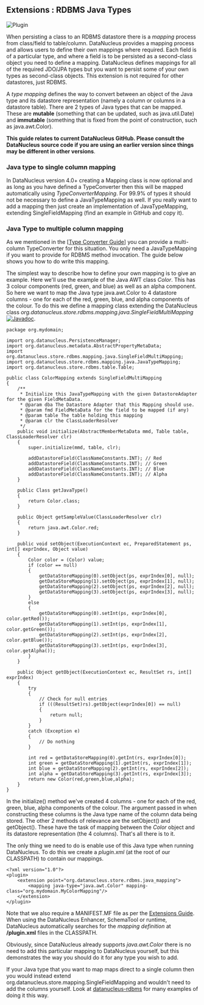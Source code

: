 <head><title>Extensions : User-Defined Data Types</title></head>

## Extensions : RDBMS Java Types
![Plugin](../images/nucleus_plugin.gif)

When persisting a class to an RDBMS datastore there is a _mapping_ process from class/field
to table/column. DataNucleus provides a mapping process and allows users to define their own
mappings where required. Each field is of a particular type, and where a field is to be persisted
as a second-class object you need to define a mapping. DataNucleus defines mappings for all of 
the required JDO/JPA types but you want to persist some of your own types as second-class objects.
This extension is not required for other datastores, just RDBMS.

A _type mapping_ defines the way to convert between an object of the Java type and its datastore representation 
(namely a column or columns in a datastore table). There are 2 types of Java types that can be mapped. These are 
__mutable__ (something that can be updated, such as java.util.Date) and __immutable__ (something that is fixed from 
the point of construction, such as java.awt.Color).

__This guide relates to current DataNucleus GitHub. Please consult the DataNucleus source code if you are using an earlier version since things may be different in other versions__.


### Java type to single column mapping

In DataNucleus version 4.0+ creating a Mapping class is now optional and as long as you have defined a
TypeConverter then this will be mapped automatically using _TypeConverterMapping_. For 99.9% of types it should not be necessary to define a 
JavaTypeMapping as well.
If you really want to add a mapping then just create an implementation of JavaTypeMapping, extending SingleFieldMapping (find an example in GitHub and copy it).


### Java Type to multiple column mapping

As we mentioned in the [[Type Converter Guide](type_converter.html)] you can provide a multi-column TypeConverter for this situation.
You only need a JavaTypeMapping if you want to provide for RDBMS method invocation. The guide below shows you how to do write this mapping.

The simplest way to describe how to define your own mapping is to give an example. Here we'll use the example of the Java AWT class _Color_. 
This has 3 colour components (red, green, and blue) as well as an alpha component. So here we want to map the Java type 
java.awt.Color to 4 datastore columns - one for each of the red, green, blue, and alpha components of the colour. 
To do this we define a mapping class extending the DataNucleus class _org.datanucleus.store.rdbms.mapping.java.SingleFieldMultiMapping_
[![Javadoc](../images/javadoc.gif)](http://www.datanucleus.org/javadocs/store.rdbms/latest/org/datanucleus/store/rdbms/mapping/java/SingleFieldMultiMapping.html).


	package org.mydomain;
	
	import org.datanucleus.PersistenceManager;
	import org.datanucleus.metadata.AbstractPropertyMetaData;
	import org.datanucleus.store.rdbms.mapping.java.SingleFieldMultiMapping;
	import org.datanucleus.store.rdbms.mapping.java.JavaTypeMapping;
	import org.datanucleus.store.rdbms.table.Table;
	
	public class ColorMapping extends SingleFieldMultiMapping
	{
    	/**
	     * Initialize this JavaTypeMapping with the given DatastoreAdapter for the given FieldMetaData.
    	 * @param dba The Datastore Adapter that this Mapping should use.
    	 * @param fmd FieldMetaData for the field to be mapped (if any)
    	 * @param table The table holding this mapping
    	 * @param clr the ClassLoaderResolver
    	 */
    	public void initialize(AbstractMemberMetaData mmd, Table table, ClassLoaderResolver clr)
    	{
			super.initialize(mmd, table, clr);
	
     	   	addDatastoreField(ClassNameConstants.INT); // Red
        	addDatastoreField(ClassNameConstants.INT); // Green
        	addDatastoreField(ClassNameConstants.INT); // Blue
        	addDatastoreField(ClassNameConstants.INT); // Alpha
    	}
	
    	public Class getJavaType()
    	{
        	return Color.class;
    	}
	
    	public Object getSampleValue(ClassLoaderResolver clr)
    	{
        	return java.awt.Color.red;
    	}
	
    	public void setObject(ExecutionContext ec, PreparedStatement ps, int[] exprIndex, Object value)
    	{
        	Color color = (Color) value;
        	if (color == null)
        	{
            	getDataStoreMapping(0).setObject(ps, exprIndex[0], null);
            	getDataStoreMapping(1).setObject(ps, exprIndex[1], null);
            	getDataStoreMapping(2).setObject(ps, exprIndex[2], null);
            	getDataStoreMapping(3).setObject(ps, exprIndex[3], null);
        	}
        	else
        	{
            	getDataStoreMapping(0).setInt(ps, exprIndex[0], color.getRed());
            	getDataStoreMapping(1).setInt(ps, exprIndex[1], color.getGreen());
            	getDataStoreMapping(2).setInt(ps, exprIndex[2], color.getBlue());
            	getDataStoreMapping(3).setInt(ps, exprIndex[3], color.getAlpha());
        	}
    	}
	
    	public Object getObject(ExecutionContext ec, ResultSet rs, int[] exprIndex)
    	{
        	try
        	{
            	// Check for null entries
            	if (((ResultSet)rs).getObject(exprIndex[0]) == null)
            	{
            	    return null;
            	}
        	}
        	catch (Exception e)
        	{
            	// Do nothing
        	}
	
        	int red = getDataStoreMapping(0).getInt(rs, exprIndex[0]); 
        	int green = getDataStoreMapping(1).getInt(rs, exprIndex[1]); 
        	int blue = getDataStoreMapping(2).getInt(rs, exprIndex[2]); 
        	int alpha = getDataStoreMapping(3).getInt(rs, exprIndex[3]);
        	return new Color(red,green,blue,alpha);
    	}
	}

In the initialize() method we've created 4 columns - one for each of the red, green, blue, 
alpha components of the colour. The argument passed in when constructing these columns is 
the Java type name of the column data being stored. The other 2 methods of relevance are 
the setObject() and getObject(). These have the task of mapping between the _Color_ 
object and its datastore representation (the 4 columns). That's all there is to it.

The only thing we need to do is enable use of this Java type when running DataNucleus. 
To do this we create a <i>plugin.xml</i> (at the root of our CLASSPATH) to contain our mappings.

	<?xml version="1.0"?>
	<plugin>
    	<extension point="org.datanucleus.store.rdbms.java_mapping">
        	<mapping java-type="java.awt.Color" mapping-class="org.mydomain.MyColorMapping"/>
    	</extension>
	</plugin>

Note that we also require a MANIFEST.MF file as per the [Extensions Guide](index.html).
When using the DataNucleus Enhancer, SchemaTool or runtime, DataNucleus automatically searches for the _mapping definition_ at __/plugin.xml__ files in the CLASSPATH.

Obviously, since DataNucleus already supports _java.awt.Color_ there is no need to add this particular mapping to DataNucleus yourself, 
but this demonstrates the way you should do it for any type you wish to add.

If your Java type that you want to map maps direct to a single column then you would instead extend org.datanucleus.store.mapping.SingleFieldMapping 
and wouldn't need to add the columns yourself. Look at [datanucleus-rdbms](https://github.com/datanucleus/datanucleus-rdbms/tree/master/src/main/java/org/datanucleus/store/rdbms/mapping/java)
for many examples of doing it this way.
